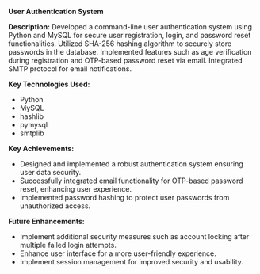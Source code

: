 **User Authentication System**

**Description:**
Developed a command-line user authentication system using Python and MySQL for secure user registration, login, and password reset functionalities. Utilized SHA-256 hashing algorithm to securely store passwords in the database. Implemented features such as age verification during registration and OTP-based password reset via email. Integrated SMTP protocol for email notifications.

**Key Technologies Used:**
- Python
- MySQL
- hashlib
- pymysql
- smtplib

**Key Achievements:**
- Designed and implemented a robust authentication system ensuring user data security.
- Successfully integrated email functionality for OTP-based password reset, enhancing user experience.
- Implemented password hashing to protect user passwords from unauthorized access.

**Future Enhancements:**
- Implement additional security measures such as account locking after multiple failed login attempts.
- Enhance user interface for a more user-friendly experience.
- Implement session management for improved security and usability.

